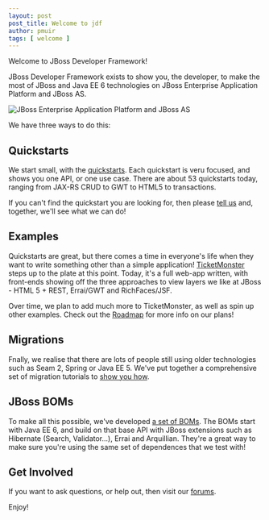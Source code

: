 ```yaml
---
layout: post
post_title: Welcome to jdf
author: pmuir
tags: [ welcome ]
---
```


Welcome to JBoss Developer Framework!

JBoss Developer Framework exists to show you, the developer, to make the most of JBoss and Java EE 6 technologies on JBoss Enterprise Application Platform and JBoss AS.

![JBoss Enterprise Application Platform and JBoss AS](#{site.base_url}/images/dualbrand_as7eap.png)

We have three ways to do this:

Quickstarts
-----------

We start small, with the [quickstarts](#{site.base_url}/quickstarts/get-started). Each quickstart is veru focused, and shows you one API, or one use case. There are about 53 quickstarts today, ranging from JAX-RS CRUD to GWT to HTML5 to transactions.

If you can't find the quickstart you are looking for, then please [tell us](#{site.base_url}/quickstarts/get-involved) and, together, we'll see what we can do!

Examples
--------

Quickstarts are great, but there comes a time in everyone's life when they want to write something other than a simple application! [TicketMonster](#{site.base_url}/examples/get-started) steps up to the plate at this point. Today, it's a full web-app written, with front-ends showing off the three approaches to view layers we like at JBoss - HTML 5 + REST, Errai/GWT and RichFaces/JSF.

Over time, we plan to add much more to TicketMonster, as well as spin up other examples. Check out the [Roadmap](#{site.base_url}/about/roadmap) for more info on our plans!

Migrations
----------

Fnally, we realise that there are lots of people still using older technologies such as Seam 2, Spring or Java EE 5. We've put together a comprehensive set of migration tutorials to [show you how](#{site.base_url}/migrations/get-started/).

JBoss BOMs
----------

To make all this possible, we've developed [a set of BOMs](#{site.base_url}/stack/jboss-bom). The BOMs start with Java EE 6, and build on that base API with JBoss extensions such as Hibernate (Search, Validator...), Errai and Arquillian. They're a great way to make sure you're using the same set of dependences that we test with!

Get Involved
------------

If you want to ask questions, or help out, then visit our [forums](http://www.jboss.org/jdf/forums/).

Enjoy!
